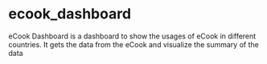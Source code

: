 # ecook_dashboard
eCook Dashboard is a dashboard to show the usages of eCook in different countries. It gets the data from the eCook and visualize the summary of the data
